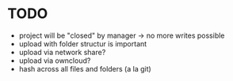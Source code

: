 # TODO
- project will be "closed" by manager -> no more writes possible
- upload with folder structur is important
- upload via network share?
- upload via owncloud?
- hash across all files and folders (a la git)
